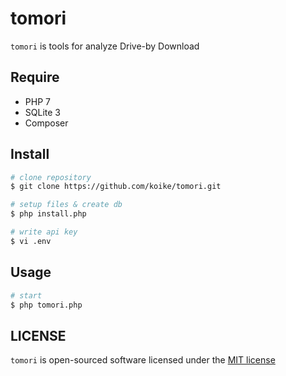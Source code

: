 # tomori
```tomori``` is tools for analyze Drive-by Download

## Require
- PHP 7
- SQLite 3
- Composer

## Install
```sh
# clone repository
$ git clone https://github.com/koike/tomori.git

# setup files & create db
$ php install.php

# write api key
$ vi .env
```

## Usage
```sh
# start
$ php tomori.php
```

## LICENSE
```tomori``` is open-sourced software licensed under the [MIT license](LICENSE)